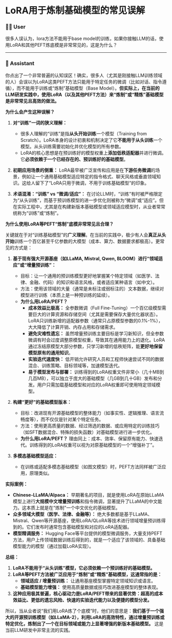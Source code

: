 # LoRA用于炼制基础模型的常见误解

### 🧑‍💻 User

很多人误认为，lora方法不能用于base model的训练，如果你接触LLM的话，使用LoRA和其他PEFT炼底模是非常常见的，这是为什么？

---

### 🤖 Assistant

你点出了一个非常普遍的认知误区！确实，很多人（尤其是刚接触LLM训练领域的人）会误以为LoRA这类PEFT方法只能用于特定任务的微调（比如对话、指令遵循），而不能用于训练或“炼制”基础模型（Base Model）。**但实际上，在当前的LLM研发实践中，使用LoRA（以及其他PEFT方法）来“炼制”或“精炼”基础模型是非常常见且高效的做法。**

**为什么会产生这种误解？**

1.  **对“训练”一词的狭义理解：**
    *   很多人理解的“训练”是指**从头开始训练**一个模型（Training from Scratch）。LoRA本身的设计初衷和机制决定了它**不能用于从头训练**一个模型。从头训练需要初始化并优化模型的所有参数。
    *   LoRA的核心思想是在预训练好的模型权重上**添加低秩适配器**并进行微调。它**必须依赖于一个已经存在的、预训练好的基础模型**。

2.  **初期应用场景的侧重：** LoRA最早被广泛宣传和应用是在**下游任务微调**的场景，例如让一个通用基础模型适应特定的指令格式、聊天风格或垂直领域知识。这给人留下了“LoRA只用于微调，不用于训练基础模型”的印象。

3.  **术语混淆：“训练” vs “微调/适应”：** 在讨论LLM时，“训练”有时被严格限定为“从头训练”，而基于预训练模型的进一步优化则被称为“微调”或“适应”。但在实际工程中，尤其是在构建新版本基础模型或领域适应模型时，从业者常常统称为“训练”或“炼制”。

**为什么使用LoRA等PEFT“炼制”底模非常常见且合理？**

关键就在于对“训练基础模型”的**广义理解**。在当前的实践中，极少有人会**真正从头开始**训练一个百亿甚至千亿参数的大模型（成本、算力、数据要求都极高）。更常见的方式是：

1.  **基于现有强大开源基座（如LLaMA, Mistral, Qwen, BLOOM）进行“领域适应”或“增量预训练”：**
    *   目标：让一个通用的预训练模型更好地掌握某个特定领域（如医学、法律、金融、代码）的知识和语言风格，或者适应某种语言（如中文）。
    *   方法：使用该领域的大量（通常是未标注或弱标注的）文本数据，继续对模型进行训练（本质上是一种预训练的延续）。
    *   **为什么用LoRA/PEFT？**
        *   **成本效益比极高：** 全参数微调（Full Fine-Tuning）一个百亿级模型需要巨大的计算资源和存储空间（尤其是需要保存大量优化器状态）。LoRA只训练新增的适配器参数（通常只占原模型参数的0.1%-1%），大大降低了计算开销、内存占用和存储需求。
        *   **避免灾难性遗忘：** 虽然增量预训练主要目标是学习新知识，但全参数微调有时会过度调整原模型权重，导致其在通用能力上的退化。LoRA通过冻结原模型大部分参数，只学习新增的低秩矩阵，能**更好地保留模型原有的通用知识**。
        *   **实验迭代速度快：** 低开销允许研究人员和工程师快速尝试不同的数据混合、训练策略、目标领域等，加速模型迭代。
        *   **易于模型发布与部署：** 训练得到的LoRA权重文件非常小（几十MB到几百MB），可以独立于庞大的基础模型（几GB到几十GB）发布和分发。用户只需加载基础模型和对应的LoRA权重即可使用特定领域模型。

2.  **构建“更好”的基础模型版本：**
    *   目标：改进现有开源基础模型的整体能力（如事实性、逻辑推理、语言流畅度等），而不仅仅是针对某个特定任务。
    *   方法：使用更高质量的数据、经过筛选的数据、或应用特定的训练技巧（如SFT数据混合、特殊的损失函数）对基础模型进行进一步优化。
    *   **为什么用LoRA/PEFT？** 理由同上：成本、效率、保留原有能力、快速迭代。训练得到的LoRA权重可以视为对原基础模型的一个“增强补丁”。

3.  **多模态基础模型适应：**
    *   在训练或适配多模态基础模型（如图文模型）时，PEFT方法同样被广泛应用，原理类似。

**实际案例：**

*   **Chinese-LLaMA/Alpaca：** 早期著名的项目，就是使用LoRA在原始LLaMA模型上进行**大规模中文增量预训练**和指令微调，显著提升了LLaMA的中文能力。这本质上就是在“炼制”一个中文优化的基础模型。
*   **众多领域大模型（医学、法律、金融等）：** 绝大多数都是基于LLaMA、Mistral、Qwen等开源基座，使用LoRA/QLoRA等技术进行领域增量预训练得到的。它们发布时通常包含基础模型和对应的LoRA适配器。
*   **模型精调服务：** Hugging Face等平台提供的模型微调服务，大量支持PEFT方法，用户上传领域数据训练后得到的，就是一个适应了该领域的、具备基础模型能力的模型（通过加载LoRA实现）。

**总结：**

1.  **LoRA不能用于“从头训练”模型，它必须依赖一个预训练好的基础模型。**
2.  **LoRA等PEFT方法被广泛应用于“炼制”或“精炼”基础模型，这通常指的是：**
    *   **领域适应 / 增量预训练：** 让通用基座模型掌握特定领域知识或语言。
    *   **基础模型能力增强：** 使用高质量数据或技巧改进基座模型的整体表现。
3.  **这种应用极其普遍，核心驱动力是LoRA/PEFT带来的显著优势：超高的成本效益比、更低的遗忘风险、快速的实验迭代能力以及便捷的模型分发。**

所以，当从业者说“我们用LoRA炼了个底模”时，他们的意思是：**我们基于一个强大的开源预训练模型（如LLaMA-2），利用LoRA的高效特性，通过增量预训练或特定优化，炼制出了一个在目标领域或能力上显著增强的新版本基础模型。** 这是当前LLM研发中非常主流的实践。
